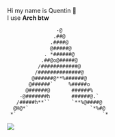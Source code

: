 Hi my name is Quentin 🖖 \
I use **Arch btw**

                    -@                
                   .##@
                  .####@              
                  @#####@             
                . *######@            
               .##@o@#####@           
              /############@          
             /##############@         
            @######@**%######@        
           @######`     %#####o       
          @######@       ######%      
        -@#######h       ######@.`    
       /#####h**``       `**%@####@   
      @H@*`                    `*%#@  
     *`                            `* 
     
  ![](https://komarev.com/ghpvc/?username=Quentiiiin&style=flat-square&color=green)
  
